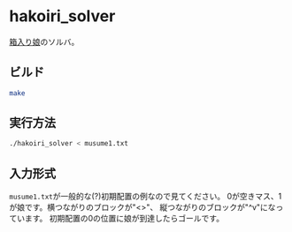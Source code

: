 # hakoiri_solver

[箱入り娘](https://ja.wikipedia.org/wiki/%E7%AE%B1%E5%85%A5%E3%82%8A%E5%A8%98_%E3%83%91%E3%82%BA%E3%83%AB)のソルバ。

## ビルド

```bash
make
```

## 実行方法

```bash
./hakoiri_solver < musume1.txt
```

## 入力形式

`musume1.txt`が一般的な(?)初期配置の例なので見てください。
0が空きマス、1が娘です。横つながりのブロックが"<>"、
縦つながりのブロックが"^v"になっています。
初期配置の0の位置に娘が到達したらゴールです。
